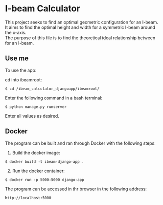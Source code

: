 # I-beam Calculator
This project seeks to find an optimal geometric configuration for an I-beam. It aims to find the optimal height and width for a symmetric I-beam around the x-axis.  
The purpose of this file is to find the theoretical ideal relationship between for an I-beam.

## Use me
To use the app:

cd into ibeamroot:
```
$ cd /ibeam_calculator_djangoapp/ibeamroot/
```

Enter the following command in a bash terminal:
```
$ python manage.py runserver
```

Enter all values as desired.

## Docker
The program can be built and ran through Docker with the following steps:
1. Build the docker image:
```
$ docker build -t ibeam-django-app .
```

2. Run the docker container:
```
$ docker run -p 5000:5000 django-app
```

The program can be accessed in thr browser in the following address:
```
http://localhost:5000
```